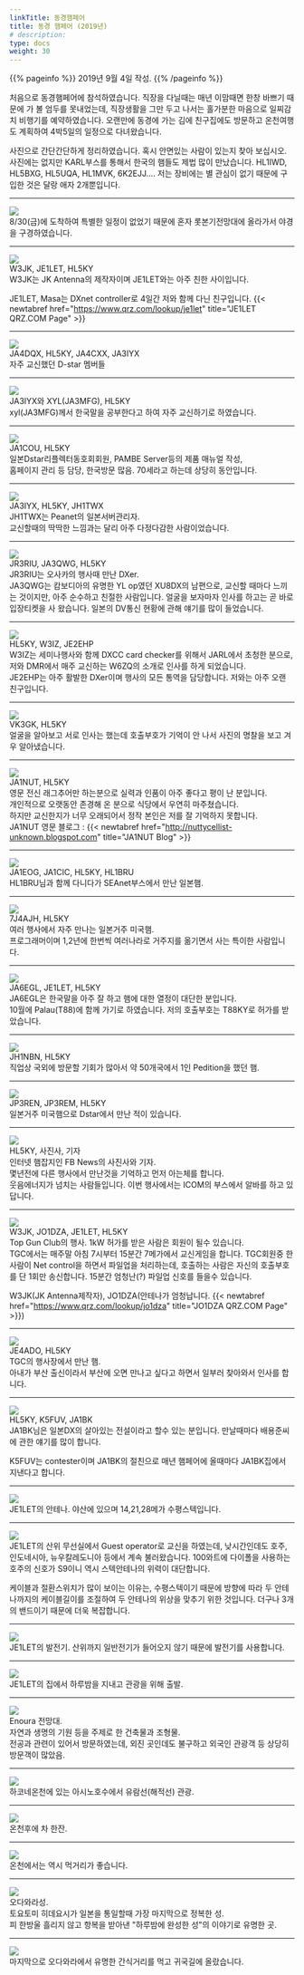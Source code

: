 ```yaml
---
linkTitle: 동경햄페어
title: 동경 햄페어 (2019년)
# description: 
type: docs
weight: 30
---
```


{{% pageinfo %}}
2019년 9월 4일 작성.
{{% /pageinfo %}} 




처음으로 동경햄페어에 참석하였습니다. 직장을 다닐때는 매년 이맘때면 한창 바쁘기 때문에 가 볼 엄두를 못내었는데, 직장생활을 그만 두고 나서는 홀가분한 마음으로 일찌감치 비행기를 예약하였습니다. 오랜만에 동경에 가는 김에 친구집에도 방문하고 온천여행도 계획하여 4박5일의 일정으로 다녀왔습니다.<br>


사진으로 간단간단하게 정리하였습니다. 혹시 안면있는 사람이 있는지 찾아 보십시오. 사진에는 없지만 KARL부스를 통해서 한국의 햄들도 제법 많이 만났습니다. HL1IWD, HL5BXG, HL5UQA, HL1MVK, 6K2EJJ.... 저는 장비에는 별 관심이 없기 때문에 구입한 것은 달랑 애자 2개뿐입니다.<br>

-----------------------
<img src="/friendship/img/rotponki.jpeg"><br>
8/30(금)에 도착하여 특별한 일정이 없었기 때문에 혼자 롯본기전망대에 올라가서 야경을 구경하였습니다.<br>

----------------------

<img src="/friendship/img/w3jk.jpeg"><br>
W3JK, JE1LET, HL5KY<br>
W3JK는 JK Antenna의 제작자이며 JE1LET와는 아주 친한 사이입니다.<br>

JE1LET, Masa는 DXnet controller로 4일간 저와 함께 다닌 친구입니다. {{< newtabref href="https://www.qrz.com/lookup/je1let" title="JE1LET QRZ.COM Page" >}}<br>

-------------------------

<img src="/friendship/img/dstar.jpeg"><br>
JA4DQX, HL5KY, JA4CXX, JA3IYX<br>
자주 교신했던 D-star 멤버들

------------------------------

<img src="/friendship/img/ja3iyx.jpeg"><br>
JA3IYX와 XYL(JA3MFG), HL5KY<br>
xyl(JA3MFG)께서 한국말을 공부한다고 하여 자주 교신하기로 하였습니다.

------------------------------

<img src="/friendship/img/ja1cou.jpeg"><br>
JA1COU, HL5KY<br>
일본Dstar리플렉터동호회회원, PAMBE Server등의 제품 매뉴얼 작성,<br>홈페이지 관리 등 담당, 한국방문 많음. 70세라고 하는데 상당히 동안입니다.

----------------------------------

<img src="/friendship/img/jh1twx.jpeg"><br>
JA3IYX, HL5KY, JH1TWX<br>
JH1TWX는 Peanet의 일본서버관리자.<br>
교신할때의 딱딱한 느낌과는 달리 아주 다정다감한 사람이었습니다.

----------------------------------

<img src="/friendship/img/ja3qwg.jpeg"><br>
JR3RIU, JA3QWG, HL5KY<br>
JR3RIU는 오사카의 행사때 만난 DXer.<br>
JA3QWG는 캄보디아의 유명한 YL op였던 XU8DX의 남편으로, 교신할 때마다 느끼는 것이지만, 아주 순수하고 친절한 사람입니다. 얼굴을 보자마자 인사를 하고는 곧 바로 입장티켓을 사 왔습니다. 일본의 DV통신 현황에 관해 얘기를 많이 들었습니다.

-----------------------------------

<img src="/friendship/img/je2ehp.jpeg"><br>
HL5KY, W3IZ, JE2EHP<br>
W3IZ는 세미나행사와 함께 DXCC card checker를 위해서 JARL에서 초청한 분으로, 저와 DMR에서 매주 교신하는 W6ZQ의 소개로 인사를 하게 되었습니다.<br>
JE2EHP는 아주 활발한 DXer이며 행사의 모든 통역을 담당합니다. 저와는 아주 오랜 친구입니다.

-----------------------------------------

<img src="/friendship/img/vk3gk.jpeg"><br>
VK3GK, HL5KY<br>
얼굴을 알아보고 서로 인사는 했는데 호출부호가 기억이 안 나서 사진의 명찰을 보고 겨우 알아냈습니다.

---------------------------------------
 
<img src="/friendship/img/ja1nut.jpeg"><br>
JA1NUT, HL5KY<br>
영문 전신 래그추어만 하는분으로 실력과 인품이 아주 좋다고  평이 난 분입니다.<br>
개인적으로 오랫동안 존경해 온 분으로 식당에서 우연히 마주쳤습니다.<br>
하지만 교신한지가 너무 오래되어서 정작 본인은 저를 잘 기억하지 못합니다.<br>
JA1NUT 영문 블로그 : {{< newtabref href="http://nuttycellist-unknown.blogspot.com" title="JA1NUT Blog" >}}

------------------------------------------

<img src="/friendship/img/hl1bru.jpeg"><br>
JA1EOG, JA1CIC, HL5KY, HL1BRU<br>
HL1BRU님과 함께 다니다가 SEAnet부스에서 만난 일본햄.

------------------------------------------

<img src="/friendship/img/7j4ajh.jpeg"><br>
7J4AJH, HL5KY<br>
여러 행사에서 자주 만나는 일본거주 미국햄.<br>
프로그래머이며 1,2년에 한번씩 여러나라로 거주지를 옮기면서 사는 특이한 사람입니다.

--------------------------------------

<img src="/friendship/img/ja6egl.jpeg"><br>
JA6EGL, JE1LET, HL5KY<br>
JA6EGL은 한국말을 아주 잘 하고 햄에 대한 열정이 대단한 분입니다.<br>
10월에 Palau(T88)에 함께 가기로 하였습니다. 저의 호출부호는 T88KY로 허가를 받았습니다.

---------------------------------------

<img src="/friendship/img/jh1nbn.jpeg"><br>
JH1NBN, HL5KY<br>
직업상 국외에 방문할 기회가 많아서 약 50개국에서 1인 Pedition을 했던 햄.

-------------------------------------

<img src="/friendship/img/jp3ren.jpeg"><br>
JP3REN, JP3REM, HL5KY<br>
일본거주 미국햄으로 Dstar에서 만난 적이 있습니다.

---------------------------------------

<img src="/friendship/img/fbnews.jpeg"><br>
HL5KY, 사진사, 기자<br>
인터넷 햄잡지인 FB News의 사진사와 기자.<br>
몇년전에 다른 행사에서 만난것을 기억하고 먼저 아는체를 합니다.<br>
웃음에너지가 넘치는 사람들입니다. 이번 행사에서는 ICOM의 부스에서 알바를 하고 있답니다.

-------------------------------------------

<img src="/friendship/img/tgc.jpeg"><br>
W3JK, JO1DZA, JE1LET, HL5KY<br>
Top Gun Club의 행사. 1kW 허가를 받은 사람은 회원이 될수 있습니다.<br>
TGC에서는 매주말 아침 7시부터 15분간 7메가에서 교신게임을 합니다. TGC회원중 한사람이 Net control을 하면서 파일업을 처리하는데, 호출하는 사람은 자신의 호출부호를 단 1회만 송신합니다. 15분간 엄청난(?) 파일업 신호를 들을수 있습니다.<br>

W3JK(JK Antenna제작자), JO1DZA(안테나가 엄청납니다. {{< newtabref href="https://www.qrz.com/lookup/jo1dza" title="JO1DZA QRZ.COM Page" >}})

---------------------------------------------

<img src="/friendship/img/je4ado.jpeg"><br>
JE4ADO, HL5KY<br>
TGC의 행사장에서 만난 햄.<br>
아내가 부산 출신이라서 부산에 오면 만나고 싶다고 하면서 일부러 찾아와서 인사를 합니다.

-------------------------------------------

<img src="/friendship/img/ja1bk.jpeg"><br>
HL5KY, K5FUV, JA1BK<br>
JA1BK님은 일본DX의 살아있는 전설이라고 할수 있는 분입니다. 만날때마다 배용준씨에 관한 얘기를 많이 합니다.

K5FUV는 contester이며 JA1BK의 절친으로 매년 햄페어에 올때마다 JA1BK집에서 지낸다고 합니다.

---------------------------------------------

<img src="/friendship/img/je1let_ant.jpeg"><br>
JE1LET의 안테나. 야산에 있으며 14,21,28메가 수평스텍입니다.

---------------------------------------------

<img src="/friendship/img/je1let_shack.jpeg"><br>
JE1LET의 산위 무선실에서 Guest operator로 교신을 하였는데, 낮시간인데도 호주, 인도네시아, 뉴우칼레도니아 등에서 계속 불러왔습니다. 100와트에 다이폴을 사용하는 호주의 신호가 S9이니 역시 스텍안테나의 위력이 대단합니다.

케이블과 절환스위치가 많이 보이는 이유는, 수평스텍이기 때문에 방향에 따라 두 안테나까지의 케이블길이를 조절하여 두 안테나의 위상을 맞추기 위한 것입니다. 더구나 3개의 밴드이기 때문에 더욱 복잡합니다.

----------------------------------------------

<img src="/friendship/img/je1let_generator.jpeg"><br>
JE1LET의 발전기. 산위까지 일반전기가 들어오지 않기 때문에 발전기를 사용합니다.

------------------------------------------------

<img src="/friendship/img/je1let_house.jpeg"><br>
JE1LET의 집에서 하루밤을 지내고 관광을 위해 출발.

------------------------------------------------

<img src="/friendship/img/enoura.jpeg"><br>
Enoura 전망대.<br>
자연과 생명의 기원 등을 주제로 한 건축물과 조형물.<br>
전공과 관련이 있어서 방문하였는데, 외진 곳인데도 불구하고 외국인 관광객 등 상당히 방문객이 많았음.

-------------------------------------------------

<img src="/friendship/img/asino.jpeg"><br>
하코네온천에 있는 아시노호수에서 유람선(해적선) 관광.

------------------------------------------------

<img src="/friendship/img/hakone_room.jpeg"><br>
온천후에 차 한잔.

-----------------------------------------------

<img src="/friendship/img/hakone_dinner.jpeg"><br>
온천에서는 역시 먹거리가 좋습니다.

----------------------------------------------

<img src="/friendship/img/castle.jpeg"><br>
오다와라성.<br>
토요토미 히데요시가 일본을 통일할때 가장 마지막으로 정복한 성.<br>
피 한방울 흘리지 않고 항복을 받아낸 "하루밤에 완성한 성"의 이야기로 유명한 곳.

------------------------------------------------

<img src="/friendship/img/snack.jpeg"><br>
마지막으로 오다와라에서 유명한 간식거리를 먹고 귀국길에 올랐습니다.

 

 